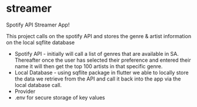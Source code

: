 # streamer

Spotify API Streamer App!

This project calls on the spotify API and stores the genre & artist information on the local sqflite database


- Spotify API - initially will call a list of genres that are available in SA. Thereafter once the user has selected their preference and entered their name it will then get the top 100 artists in that specific genre.
- Local Database - using sqflite package in flutter we able to locally store the data we retrieve from the API and call it back into the app via the local database call. 
- Provider
- .env for secure storage of key values